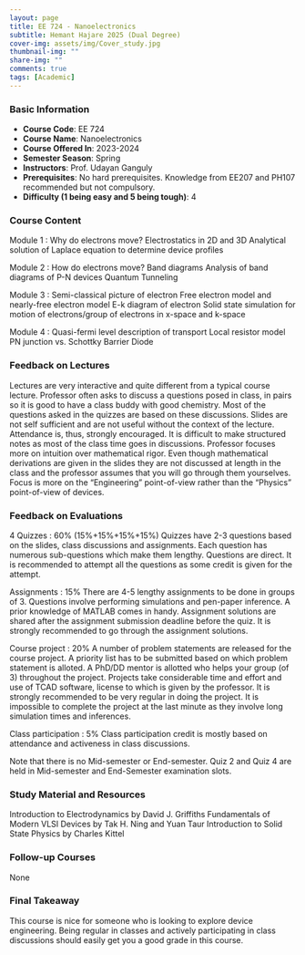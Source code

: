 ```yaml
---
layout: page
title: EE 724 - Nanoelectronics 
subtitle: Hemant Hajare 2025 (Dual Degree)
cover-img: assets/img/Cover_study.jpg
thumbnail-img: ""
share-img: ""
comments: true
tags: [Academic]
---
```


### Basic Information

- **Course Code**: EE 724
- **Course Name**: Nanoelectronics 
- **Course Offered In**: 2023-2024
- **Semester Season**: Spring
- **Instructors**: Prof. Udayan Ganguly 
- **Prerequisites**: No hard prerequisites. 
Knowledge from EE207 and PH107 recommended but not compulsory.
- **Difficulty (1 being easy and 5 being tough)**: 4

### Course Content
Module 1 : Why do electrons move?
Electrostatics in 2D and 3D
Analytical solution of Laplace equation to determine device profiles


Module 2 : How do electrons move?
Band diagrams
Analysis of band diagrams of P-N devices
Quantum Tunneling


Module 3 : Semi-classical picture of electron
Free electron model and nearly-free electron model
E-k diagram of electron
Solid state simulation for motion of electrons/group of electrons in x-space and k-space


Module 4 : Quasi-fermi level description of transport
Local resistor model
PN junction vs. Schottky Barrier Diode

### Feedback on Lectures
Lectures are very interactive and quite different from a typical course lecture. Professor often asks to discuss a questions posed in class, in pairs so it is good to have a class buddy with good chemistry. Most of the questions asked in the quizzes are based on these discussions. Slides are not self sufficient and are not useful without the context of the lecture. Attendance is, thus, strongly encouraged. It is difficult to make structured notes as most of the class time goes in discussions.
Professor focuses more on intuition over mathematical rigor. Even though mathematical derivations are given in the slides they are not discussed at length in the class and the professor assumes that you will go through them yourselves. Focus is more on the “Engineering” point-of-view rather than the “Physics” point-of-view of devices.


### Feedback on Evaluations
4 Quizzes : 60% (15%+15%+15%+15%)
Quizzes have 2-3 questions based on the slides, class discussions and assignments. Each question has numerous sub-questions which make them lengthy. Questions are direct. It is recommended to attempt all the questions as some credit is given for the attempt.

Assignments : 15% 
There are 4-5 lengthy assignments to be done in groups of 3. Questions involve performing simulations and pen-paper inference. A prior knowledge of MATLAB comes in handy. Assignment solutions are shared after the assignment submission deadline before the quiz. It is strongly recommended to go through the assignment solutions.

Course project : 20%
A number of problem statements are released for the course project. A priority list has to be submitted based on which problem statement is alloted. A PhD/DD mentor is allotted who helps your group (of 3) throughout the project. Projects take considerable time and effort and use of TCAD software, license to which is given by the professor. It is strongly recommended to be very regular in doing the project. It is impossible to complete the project at the last minute as they involve long simulation times and inferences.

Class participation : 5%
Class participation credit is mostly based on attendance and activeness in class discussions.

Note that there is no Mid-semester or End-semester. Quiz 2 and Quiz 4 are held in Mid-semester and End-Semester examination slots.


### Study Material and Resources
Introduction to Electrodynamics by David J. Griffiths
Fundamentals of Modern VLSI Devices by Tak H. Ning and Yuan Taur
Introduction to Solid State Physics by Charles Kittel

### Follow-up Courses
None

### Final Takeaway
This course is nice for someone who is looking to explore device engineering. Being regular in classes and actively participating in class discussions should easily get you a good grade in this course.

